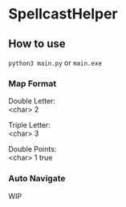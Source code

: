 # SpellcastHelper

## How to use
`python3 main.py` or `main.exe`

### Map Format
Double Letter:  
\<char\> 2

Triple Letter:  
\<char\> 3

Double Points:  
\<char\> 1 true


### Auto Navigate
WIP

